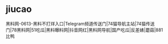 # jiucao
黑料网-0613-黑料不打烊入口|Telegram频道传送门|74猫导航主站|74猫传送门|78黑料网|51吃瓜|黑料曝料网|抖音网红|黑料网导航|国产吃瓜|反差婊|蘑菇|881比鸭
